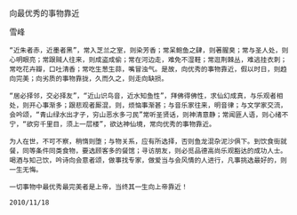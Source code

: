 向最优秀的事物靠近

雪峰


    “近朱者赤，近墨者黑”，常入芝兰之室，则染芳香；常呆鲍鱼之肆，则著腥臭；常与圣人处，则心明眼亮；常跟贼人往来，则成盗成偷；常在河边走，难免不湿鞋；常逛荆棘丛，难逃挂衣刺；常吃花卉瓣，口吐清香；常吃生葱生蒜，嘴冒浊气。是故，向优秀的事物靠近，假以时日，则趋向完美；向劣质的事物靠拢，久而久之，则走向缺损。

    “居必择邻，交必择友”，“近山识鸟音，近水知鱼性”，拜佛得佛性，求仙幻成真，与乐观者相处，则开心事渐多；跟悲观者厮混，则，烦恼事渐甚；与音乐家往来，明音律；与文学家交流，会吟颂，“青山绿水出才子，穷山恶水多刁民”常听圣贤话，则神清意静；常闻匪人语，则心绪不宁，“欲穷千里目，须上一层楼”，欲达神仙境，常向优秀的事物靠近。

    为人在世，不可不察，稍惰则堕；与物关系，应有所选择，否则鱼龙混杂泥沙俱下。到饮食街就餐，同等条件同类食物，要选顾客多的餐馆；寻访朋友，则必觅品德高尚乐观豁达的成功人士。喝酒与知己饮，吟诗向会意者颂，做事找专家，做爱当与会风情的人进行，凡事挑选最好的，则一生无悔。

    一切事物中最优秀最完美者是上帝，当终其一生向上帝靠近！

    2010/11/18



